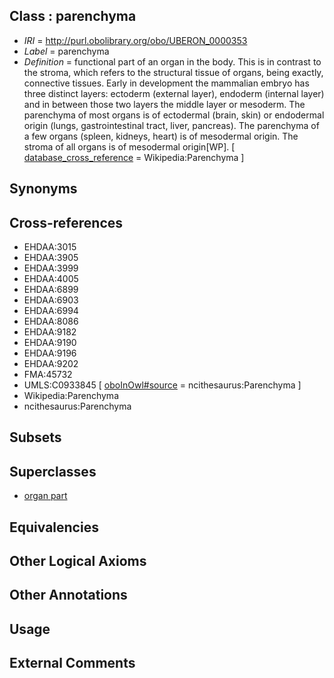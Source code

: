 
## Class : parenchyma

 * *IRI* = http://purl.obolibrary.org/obo/UBERON_0000353
 * *Label* = parenchyma
 * *Definition* = functional part of an organ in the body. This is in contrast to the stroma, which refers to the structural tissue of organs, being exactly, connective tissues. Early in development the mammalian embryo has three distinct layers: ectoderm (external layer), endoderm (internal layer) and in between those two layers the middle layer or mesoderm. The parenchyma of most organs is of ectodermal (brain, skin) or endodermal origin (lungs, gastrointestinal tract, liver, pancreas). The parenchyma of a few organs (spleen, kidneys, heart) is of mesodermal origin. The stroma of all organs is of mesodermal origin[WP]. [ [database_cross_reference](../../ef/oboInOwl#hasDbXref.md) = Wikipedia:Parenchyma ]

## Synonyms


## Cross-references

 * EHDAA:3015
 * EHDAA:3905
 * EHDAA:3999
 * EHDAA:4005
 * EHDAA:6899
 * EHDAA:6903
 * EHDAA:6994
 * EHDAA:8086
 * EHDAA:9182
 * EHDAA:9190
 * EHDAA:9196
 * EHDAA:9202
 * FMA:45732
 * UMLS:C0933845 [ [oboInOwl#source](../../ce/oboInOwl#source.md) = ncithesaurus:Parenchyma ]
 * Wikipedia:Parenchyma
 * ncithesaurus:Parenchyma

## Subsets


## Superclasses

 * [organ part](../../UBERON/64/UBERON_0000064.md)

## Equivalencies


## Other Logical Axioms


## Other Annotations


## Usage


## External Comments

